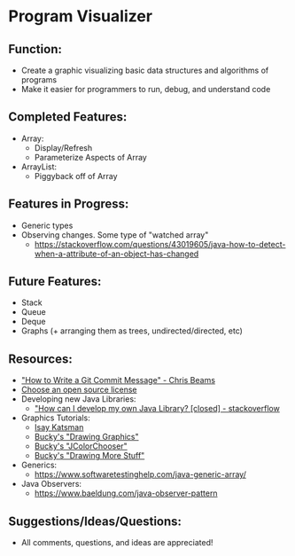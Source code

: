 # Program Visualizer

## Function:
- Create a graphic visualizing basic data structures and algorithms of programs
- Make it easier for programmers to run, debug, and understand code

## Completed Features:
- Array:
    - Display/Refresh
    - Parameterize Aspects of Array
- ArrayList:
    - Piggyback off of Array

## Features in Progress:
- Generic types
- Observing changes. Some type of "watched array"
  - https://stackoverflow.com/questions/43019605/java-how-to-detect-when-a-attribute-of-an-object-has-changed

## Future Features:
- Stack
- Queue
- Deque
- Graphs (+ arranging them as trees, undirected/directed, etc)

## Resources:
- ["How to Write a Git Commit Message" - Chris Beams](https://chris.beams.io/posts/git-commit/#imperative)
- [Choose an open source license](https://choosealicense.com/)
- Developing new Java Libraries:
  - ["How can I develop my own Java Library? [closed] - stackoverflow](https://stackoverflow.com/questions/6496597/how-can-i-develop-my-own-java-library)
- Graphics Tutorials:
  - [Isay Katsman](https://www.youtube.com/results?search_query=isay+katsman+java+graphics&ab_channel=thenewboston)
  - [Bucky's "Drawing Graphics"](https://www.youtube.com/watch?v=2l5-5PMUc5Y&ab_channel=thenewboston)
  - [Bucky's "JColorChooser"](https://www.youtube.com/watch?v=052U-bWEXrk&ab_channel=thenewboston)
  - [Bucky's "Drawing More Stuff"](https://www.youtube.com/watch?v=OWOeE90ET6w&list=PLFE2CE09D83EE3E28&index=86&ab_channel=thenewboston)
- Generics:
  - https://www.softwaretestinghelp.com/java-generic-array/
- Java Observers:
  - https://www.baeldung.com/java-observer-pattern

## Suggestions/Ideas/Questions:
- All comments, questions, and ideas are appreciated!
